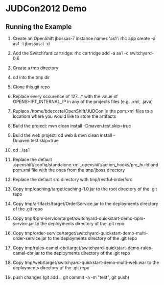 # JUDCon2012 Demo

## Running the Example

1. Create an OpenShift jbossas-7 instance names 'as1': rhc app create -a as1 -t jbossas-t -d

2. Add the SwitchYard cartridge: rhc cartridge add -a as1 -c switchyard-0.6

3. Create a tmp directory

4. cd into the tmp dir

5. Clone this git repo

6. Replace every occurence of 127.*.*.* with the value of OPENSHIFT_INTERNAL_IP in any of the projects files (e.g. .xml, .java)

7. Replace /home/bdecoste/OpenShift/JUDCon in the pom.xml files to a locatiom where you would like to store the artifacts

8. Build the project: mvn clean install -Dmaven.test.skip=true

9. Build the web project: cd web & mvn clean install -Dmaven.test.skip=true

10. cd ../as1 

11. Replace the default .openshift/config/standalone.xml,.openshift/action_hooks/pre_build and pom.xml file with the ones from the tmp/jboss directory

12. Replace the default src directory with tmp/restful-order/src

13. Copy tmp/caching/target/caching-1.0.jar to the root directory of the .git repo

14. Copy tmp/artifacts/target/OrderService.jar to the deployments directory of the .git repo

15. Copy tmp/bpm-service/target/switchyard-quickstart-demo-bpm-service.jar to the deployments directory of the .git repo

16. Copy tmp/order-service/target/switchyard-quickstart-demo-multi-order-service.jar to the deployments directory of the .git repo

17. Copy tmp/rules-camel-cbr/target/switchyard-quickstart-demo-rules-camel-cbr.jar to the deployments directory of the .git repo

18. Copy tmp/web/target/switchyard-quickstart-demo-multi-web.war to the deployments directory of the .git repo

19. push changes (git add ., git commit -a -m "test", git push)


